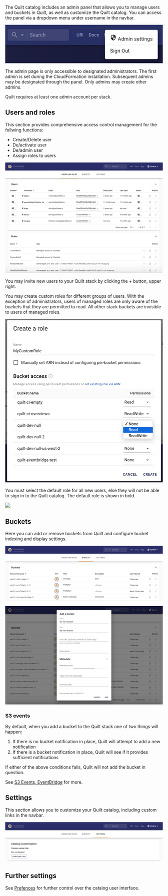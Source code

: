 The Quilt catalog includes an admin panel that allows you to manage
users and buckets in Quilt, as well as customize the Quilt catalog. You can access
the panel via a dropdown menu under username in the navbar.

![](../imgs/admin-dropdown.png)

The admin page is only accessible to designated administrators. The first admin
is set during the CloudFormation installation. Subsequent admins may be designated
through the panel. Only admins may create other admins. 

Quilt requires at least one admin account per stack.


## Users and roles

This section provides comprehensive access control management for the follwing
functions:
* Create/Delete user
* De/activate user
* De/admin user
* Assign roles to users

![](../imgs/admin-users-roles.png)

You may invite new users to your Quilt stack by clicking the + button, upper right.

You may create custom roles for different groups of users. With the exception of
administrators, users of managed roles are only aware of the buckets that they
are permitted to read. All other stack buckets are invisible to users of managed
roles.

![](../imgs/admin-users-roles-create-managed.png)

You must select the default role for all new users, else they will
not be able to sign in to the Quilt catalog.
The default role is shown in bold.

![](imgs/admin-set-default-role.png)

## Buckets

Here you can add or remove buckets from Quilt and configure bucket indexing and
display settings. 
<!--TODO explain sub sections of bucket editro !-->

![](../imgs/admin-buckets.png)

![](../imgs/admin-buckets-add.png)


### S3 events

By default, when you add a bucket to the Quilt stack one of two things will happen:

1. If there is no bucket notification in place, Quilt will attempt to add a new notification
1. If there is a bucket notification in place, Quilt will see if it provides sufficient notifications

If either of the above conditions fails, Quilt will not add the bucket in question.

See [S3 Events, EventBridge](EventBridge.md) for more.

## Settings

This section allows you to customize your Quilt catalog, including custom links
in the navbar.

![](../imgs/admin-settings.png)

## Further settings
See [Prefences](Preferences.md) for further control over the catalog user interface.
